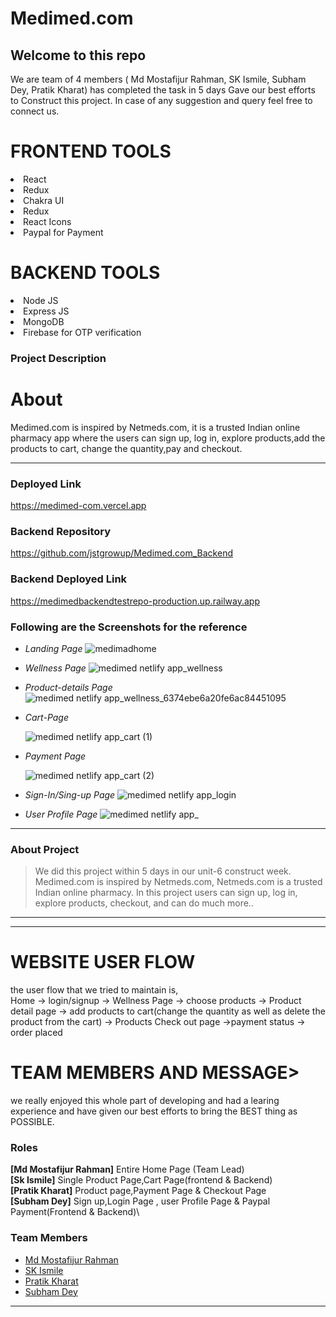 # Medimed.com

 <h2>Welcome to this repo</h2>
 We are team of 4 members ( Md Mostafijur Rahman, SK Ismile, Subham Dey, Pratik Kharat) has completed the task in 5 days Gave our 
 best efforts to Construct this project.
In case of any suggestion and query feel free to connect us.
 
<h1> FRONTEND TOOLS</h1>
<li>React</li>
<li>Redux</li>
<li>Chakra UI</li>
<li>Redux</li>
<li>React Icons</li>
<li>Paypal for Payment</li>

<h1>BACKEND TOOLS</h1>
<li>Node JS</li>
<li>Express JS</li>
<li>MongoDB</li>
<li>Firebase for OTP verification</li>

### Project Description

 <h1>About </h1>
Medimed.com is inspired by Netmeds.com, it is a trusted Indian online pharmacy app  where the users can sign up, log in, explore products,add the products to cart, change the quantity,pay and checkout.

---

### Deployed Link

https://medimed-com.vercel.app

### Backend Repository

https://github.com/jstgrowup/Medimed.com_Backend

### Backend Deployed Link

https://medimedbackendtestrepo-production.up.railway.app

### Following are the Screenshots for the reference

- _Landing Page_
  ![medimadhome](https://user-images.githubusercontent.com/101392872/204127493-f5b55119-deb8-4079-9336-f35327ff4a6b.png)

- _Wellness Page_
  ![medimed netlify app_wellness](https://user-images.githubusercontent.com/101392872/204127503-0f68d4a5-8714-46e3-9170-68e29f961f61.png)

- _Product-details Page_
  ![medimed netlify app_wellness_6374ebe6a20fe6ac84451095](https://user-images.githubusercontent.com/101392872/204127520-a36da8b8-be25-4c7a-beb5-cff35e09cbdf.png)

- _Cart-Page_

  ![medimed netlify app_cart (1)](https://user-images.githubusercontent.com/101392872/204127538-ede21cf9-06e7-48ab-a1c3-c60d10a69492.png)

- _Payment Page_

  ![medimed netlify app_cart (2)](https://user-images.githubusercontent.com/101392872/204127565-4d58a96e-f6e4-45d6-bdf8-34b18217fc99.png)

- _Sign-In/Sing-up Page_
  ![medimed netlify app_login](https://user-images.githubusercontent.com/101392872/204127579-95453a43-f24f-4f91-b236-ffaace749e68.png)

- _User Profile Page_
  ![medimed netlify app_](https://user-images.githubusercontent.com/101392872/204127630-6d1a4f0b-7877-461d-95ca-2a94f5596a99.png)

---

### About Project

> We did this project within 5 days in our unit-6 construct week.
> Medimed.com is inspired by Netmeds.com, Netmeds.com is a trusted Indian online pharmacy. In this project users can sign up, log in, explore products, checkout, and can do much more..

---

---

<h1>WEBSITE USER FLOW</h1>
the user flow that we tried to maintain is,
<br/>
Home -> login/signup -> Wellness Page -> choose products -> Product detail page -> add products to cart(change the quantity as well as delete the product from the cart) -> Products Check out page ->payment status -> order placed
<h1>TEAM MEMBERS AND MESSAGE></h1>
we really enjoyed this whole part of developing and had a learing experience and have given our best efforts to bring the BEST thing as POSSIBLE.

### Roles

**[Md Mostafijur Rahman]** Entire Home Page (Team Lead)\
**[Sk Ismile]** Single Product Page,Cart Page(frontend & Backend)\
**[Pratik Kharat]** Product page,Payment Page & Checkout Page\
**[Subham Dey]** Sign up,Login Page , user Profile Page & Paypal Payment(Frontend & Backend)\

### Team Members

- [Md Mostafijur Rahman](https://github.com/iammostak)
- [SK Ismile](https://github.com/skismile)
- [Pratik Kharat](https://github.com/pkharat29)
- [Subham Dey](https://github.com/jstgrowup)

---
